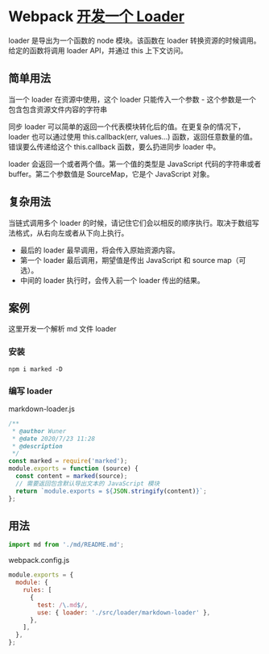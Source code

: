 # Webpack [开发一个 Loader](https://www.webpackjs.com/contribute/writing-a-loader/)

loader 是导出为一个函数的 node 模块。该函数在 loader 转换资源的时候调用。给定的函数将调用 loader API，并通过 this 上下文访问。

## 简单用法

当一个 loader 在资源中使用，这个 loader 只能传入一个参数 - 这个参数是一个包含包含资源文件内容的字符串

同步 loader 可以简单的返回一个代表模块转化后的值。在更复杂的情况下，loader 也可以通过使用 this.callback(err, values...) 函数，返回任意数量的值。错误要么传递给这个 this.callback 函数，要么扔进同步 loader 中。

loader 会返回一个或者两个值。第一个值的类型是 JavaScript 代码的字符串或者 buffer。第二个参数值是 SourceMap，它是个 JavaScript 对象。

## 复杂用法

当链式调用多个 loader 的时候，请记住它们会以相反的顺序执行。取决于数组写法格式，从右向左或者从下向上执行。

- 最后的 loader 最早调用，将会传入原始资源内容。
- 第一个 loader 最后调用，期望值是传出 JavaScript 和 source map（可选）。
- 中间的 loader 执行时，会传入前一个 loader 传出的结果。

## 案例

这里开发一个解析 md 文件 loader

### 安装

```
npm i marked -D
```

### 编写 loader

markdown-loader.js

```javascript
/**
 * @author Wuner
 * @date 2020/7/23 11:28
 * @description
 */
const marked = require('marked');
module.exports = function (source) {
  const content = marked(source);
  // 需要返回包含默认导出文本的 JavaScript 模块
  return `module.exports = ${JSON.stringify(content)}`;
};
```

## 用法

```javascript
import md from './md/README.md';
```

webpack.config.js

```javascript
module.exports = {
  module: {
    rules: [
      {
        test: /\.md$/,
        use: { loader: './src/loader/markdown-loader' },
      },
    ],
  },
};
```
